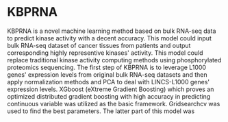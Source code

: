 # KBPRNA

KBPRNA is a novel machine learning method based on bulk RNA-seq data to predict kinase activity with a decent accuracy. This model could input bulk RNA-seq dataset of cancer tissues from patients and output corresponding highly representive kinases' activity. This model could replace traditional kinase activity computing methods using phosphorylated proteomics sequencing. The first step of KBPRNA is to leverage L1000 genes' expression levels from original bulk RNA-seq datasets and then apply normalization methods and PCA to deal with LINCS-L1000 genes' expression levels. XGboost (eXtreme Gradient Boosting) which proves an optimized distributed gradient boosting with high accuracy in predicting continuous variable was utilized as the basic framework. Gridsearchcv was used to find the best parameters. The latter part of this model was 

